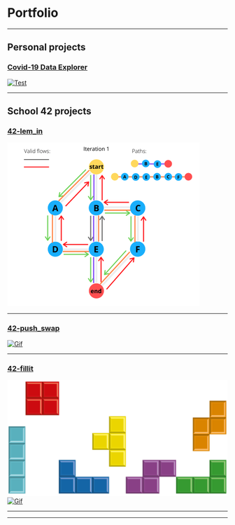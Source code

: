 # Portfolio

---

## Personal projects 

### [Covid-19 Data Explorer](/project1)

<a href="/project1">
   <img alt="Test" src="images/dummy_thumbnail.jpg?raw=true">
</a>  

---

## School 42 projects

### [42-lem_in](/project2)  

<a href="/project2">
   <img alt="flows" src="images/flows.png?raw=true">
</a>  

---
### [42-push_swap](/project3)  

<a href="/project3">
   <img alt="Gif" src="https://j.gifs.com/NL26Bm.gif?raw=true">
</a>  

---

### [42-fillit](/project4)  

<a href="/project4">
   <img alt="Cubes" src="images/cubes.png?raw=true">
   <img alt="Gif" src="https://j.gifs.com/4Q3L2J.gif?raw=true">
</a>  

---



---
